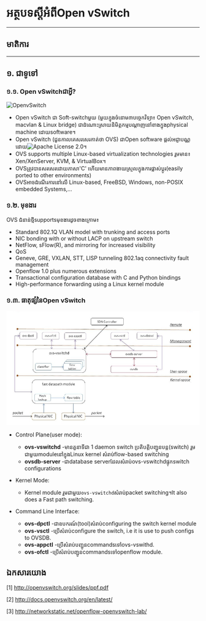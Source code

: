 # អត្ថបទស្ដីអំពី**Open vSwitch**
--------------------------------

## មាតិការ

--------------------------------

## <a name="intro">១. ជាទូទៅ</a>
### <a name="sub-intro">១.១. Open vSwitchជាអ្វី?</a>
![OpenvSwitch](http://openvswitch.org/assets/featured-image.jpg)
- Open vSwitch ជា Soft-switchមួយ (មួយក្នុងចំនោម៣បច្ចេកវិទ្យា៖ Open vSwitch, macvlan & Linux bridge) ជាដំណោះស្រាយនិមិត្តកម្មបណ្ដាញនៅខាងក្នុងphysical machine ដោយsoftware។
- Open vSwitch (ជួនកាលគេសរសេរកាត់ថា OVS) ជាOpen software ផ្ដល់អជ្ញាបណ្ណដោយ![Apache License 2.0](https://www.apache.org/licenses/LICENSE-2.0)។
- OVS supports multiple Linux-based virtualization technologies រួមមាន៖ Xen/XenServer, KVM, & VirtualBox។
- OVSត្រូវបានសរសេរដោយភាសា'C' ហើយមានភាពងាយស្រួលក្នុងការផ្លាស់ប្ដូរ(easily ported to other environments)
- OVSអាចដំណើរការនៅលើ Linux-based, FreeBSD, Windows, non-POSIX embedded Systems,...

### <a name="feature">១.២. មុខងារ</a>
OVS ជំនាន់ថ្មីsupportsមុខងារដូចខាងក្រោម៖
  * Standard 802.1Q VLAN model with trunking and access ports
  * NIC bonding with or without LACP on upstream switch
  * NetFlow, sFlow(R), and mirroring for increased visibility
  * QoS
  * Geneve, GRE, VXLAN, STT, LISP tunneling
  802.1aq connectivity fault management
  * Openflow 1.0 plus numerous extensions
  * Transactional configuration database with C and Python bindings
  * High-performance forwarding using a Linux kernel module


### <a name="architec">១.៣. ធាតុផ្សំនៃOpen vSwitch</a>
![OVS architecture](./images/architecture.jpg)
* Control Plane(user mode):
  * **ovs-vswitchd** -មានតួនាទីជា​ 1 daemon​ switch ប្រតិបត្តិបញ្ជូនបន្ត(switch) រួមជាមួយmoduleនៅក្នុងLinux kernel សំរាប់flow-based switching
  * **ovsdb-server** -ជាdatabase serverដែលសំរាប់ovs-vswitchdផ្ទុកswitch configurations

* Kernel Mode:
  * Kernel module រួមជាមួយ`ovs-vswitchd`សំរាប់packet switching។​ It also does a Fast path switching.

* Command Line Interface:
  * **ovs-dpctl** -ជាឧបករណ៍(tool)សំរាប់configuring the switch kernel module
  * **ovs-vsctl** -ប្រើសំរាប់configure the switch, i.e it is use to push configs to OVSDB.
  * **ovs-appctl** -ប្រើសំរាប់បញ្ជូនcommandsទៅovs-vswithd.
  * **ovs-ofctl** -ប្រើសំរាប់បញ្ជូនcommandsទៅopenflow module.

## <a name="ref">ឯកសារយោង</a>
[1] http://openvswitch.org/slides/ppf.pdf

[2] http://docs.openvswitch.org/en/latest/

[3] http://networkstatic.net/openflow-openvswitch-lab/
